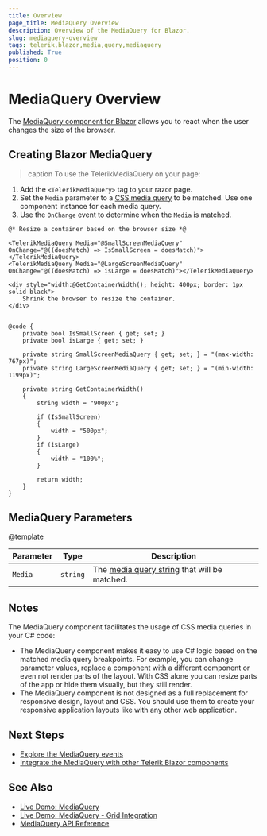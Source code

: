 ```yaml
---
title: Overview
page_title: MediaQuery Overview
description: Overview of the MediaQuery for Blazor.
slug: mediaquery-overview
tags: telerik,blazor,media,query,mediaquery
published: True
position: 0
---
```


# MediaQuery Overview

The <a href = "https://www.telerik.com/blazor-ui/mediaquery" target="_blank">MediaQuery component for Blazor</a> allows you to react when the user changes the size of the browser. 

## Creating Blazor MediaQuery

>caption To use the TelerikMediaQuery on your page: 

1. Add the `<TelerikMediaQuery>` tag to your razor page.
1. Set the `Media` parameter to a <a href="https://developer.mozilla.org/en-US/docs/Web/CSS/Media_Queries/Using_media_queries" target="_blank">CSS media query</a> to be matched. Use one component instance for each media query.
1. Use the `OnChange` event to determine when the `Media` is matched. 


````RAZOR
@* Resize a container based on the browser size *@

<TelerikMediaQuery Media="@SmallScreenMediaQuery" OnChange="@((doesMatch) => IsSmallScreen = doesMatch)"></TelerikMediaQuery>
<TelerikMediaQuery Media="@LargeScreenMediaQuery" OnChange="@((doesMatch) => isLarge = doesMatch)"></TelerikMediaQuery>

<div style="width:@GetContainerWidth(); height: 400px; border: 1px solid black">
    Shrink the browser to resize the container.
</div>


@code {
    private bool IsSmallScreen { get; set; }
    private bool isLarge { get; set; }

    private string SmallScreenMediaQuery { get; set; } = "(max-width: 767px)";
    private string LargeScreenMediaQuery { get; set; } = "(min-width: 1199px)";

    private string GetContainerWidth()
    {
        string width = "900px";

        if (IsSmallScreen)
        {
            width = "500px";
        }
        if (isLarge)
        {
            width = "100%";
        }

        return width;
    }
} 
````

## MediaQuery Parameters

@[template](/_contentTemplates/common/parameters-table-styles.md#table-layout)

| Parameter | Type | Description |
|---|---|---|
| `Media`  | `string` | The <a href="https://developer.mozilla.org/en-US/docs/Web/CSS/Media_Queries/Using_media_queries" target="_blank">media query string</a> that will be matched. |

## Notes

The MediaQuery component facilitates the usage of CSS media queries in your C# code:

* The MediaQuery component makes it easy to use C# logic based on the matched media query breakpoints. For example, you can change parameter values, replace a component with a different component or even not render parts of the layout. With CSS alone you can resize parts of the app or hide them visually, but they still render.
* The MediaQuery component is not designed as a full replacement for responsive design, layout and CSS. You should use them to create your responsive application layouts like with any other web application.

## Next Steps

* [Explore the MediaQuery events](slug://mediaquery-events)
* [Integrate the MediaQuery with other Telerik Blazor components](slug://mediaquery-integration)

## See Also

* [Live Demo: MediaQuery](https://demos.telerik.com/blazor-ui/mediaquery/overview)
* [Live Demo: MediaQuery - Grid Integration](https://demos.telerik.com/blazor-ui/mediaquery/grid-integration)
* [MediaQuery API Reference](/blazor-ui/api/Telerik.Blazor.Components.TelerikMediaQuery)

